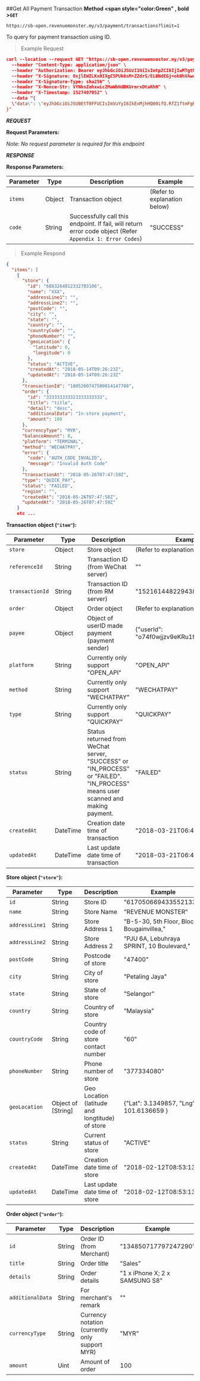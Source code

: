 ##Get All Payment Transaction 
**Method <span style="color:Green" , bold >`GET`</span>** 

`https://sb-open.revenuemonster.my/v3/payment/transactions?limit=1`

To query for payment transaction using ID.
>Example Request

```json
curl --location --request GET "https://sb-open.revenuemonster.my/v3/payment/transactions" \
  --header "Content-Type: application/json" \
  --header "Authorization: Bearer eyJhbGciOiJSUzI1NiIsImtpZCI6IjIwMTgtMDMtMTMiLCJ0eXAiOiJKV1QifQ.eyJhdWQiOlsiKiJdLCJleHAiOjE1MjE2MjkyNTYsImlhdCI6MTUyMTYyMjA1NywiaXNzIjoiaHR0cHM6Ly9zYi1vYXV0aC5yZXZlbnVlbW9uc3Rlci5teSIsImp0aSI6IkVod0tFRTlCZFhSb1FXTmpaWE56Vkc5clpXNFF5cmYza3EzTDY4QnoiLCJuYmYiOjE1MjE2MjIwNTcsInN1YiI6IkVoUUtDRTFsY21Ob1lXNTBFSlhWemQzd3JhcVRPUklRQ2dSVmMyVnlFSXlKcUl6dnlNUFZjUSJ9.dJknY9MZHLNrKx1p7gZxS0_oA3uXLWplDU1r1dpwxIbmdB6yw4tQBTXKlWArDfKLlBDn6v22_gT5Px7sdCMj7e5M9eRoJoMnoPnslgYpmJJ5kjqAbKU7dUxKb1OzFLrvmtSK9r-FRLVtMFHioWYpwgSvSPBgZ6lAYkUyDzH7aKadFYtQcBuJR0hlq2CXtP0mzbHOeu2q6giONf3E5-XqS8lLRtuHPAbJ7_YFwo0Oe2zc6h05IOocmx_NvBVPfDBnuygTU063h70Q987MYeGDV_Os4N6N_I4b-GoHprEPtmntB1RJPrFrY28hvvoUfDHXHZVXT1GlrsozrkWV4EjbTw" \
  --header "X-Signature: OsjlEWZLKx0IXgC5PUk6sM+ZZdrS/ELBNdEGj+okOhVAwo/i+GK91CwEmIbLko+p0Vbs8Ph+iBQG/3DyS7kHug==" \
  --header "X-Signature-Type: sha256" \
  --header "X-Nonce-Str: VYNknZohxwicZMaWbNdBKUrnrxDtaRhN" \
  --header "X-Timestamp: 1527407052" \
  --data "{
  \"data\": \"eyJhbGciOiJSU0EtT0FFUCIsImVuYyI6IkExMjhHQ00ifQ.RfZ1ftmFgRj0ptCK4EbBrY5ysnvvW5NNOq9bJ8-LXM1bY4805rDjFQnyXBc_edpzL-o-c1H3xQG4A1b2uCqrQVBUZ5ohr9fa0ZzHY4DuiHuceadhBhpVN5z3TPpE_pFPO7xleJOIvPswwi-_btiUAU64fNL-q8a6UCANuOtvQDvvoAv7fo7snS1eA2XkrVjSfgIsk9uMd5T6HoWagBZzJCjlzgOpf4jVl2Se5DOthvCs-t21Yla9uQdkAZASAA7fUHnkCeHXaF9Psr_tZ0j_g9LL51XGTz0wg_4Lv9ldEecSsZkWD2JsUzkujYJoHj_qu3cZGamx2YgngWe03q639g.tGaA9osvbYYGc5_G.sn2J5NUwaK-yD2RcvGe3IWOeLjjnvBk.jZvdmjli2NwNK13Z3H8iYQ\"
}"
```

***REQUEST***

<strong>Request Parameters:</strong>

*Note: No request parameter is required for this endpoint*


***RESPONSE***

<strong>Response Parameters:</strong>

Parameter | Type | Description | Example
--------- | ------- | ----------- | ---
<code>items</code> | Object | Transaction object | (Refer to explanation below)
<code>code</code> | String | Successfully call this endpoint. If fail, will return error code object (Refer `Appendix 1: Error Codes`) | "SUCCESS"
>Example Respond

```json
{
  "items": [
    {
      "store": {
        "id": "6883264812332703106",
        "name": "XXX",
        "addressLine1": "",
        "addressLine2": "",
        "postCode": "",
        "city": "",
        "state": "",
        "country": "",
        "countryCode": "",
        "phoneNumber": "",
        "geoLocation": {
          "latitude": 0,
          "longitude": 0
        },
        "status": "ACTIVE",
        "createdAt": "2018-05-14T09:26:23Z",
        "updatedAt": "2018-05-14T09:26:23Z"
      },
      "transactionId": "1805260747580014147708",
      "order": {
        "id": "333333333323333333333",
        "title": "title",
        "detail": "desc",
        "additionalData": "In-store payment",
        "amount": 100
      },
      "currencyType": "MYR",
      "balanceAmount": 0,
      "platform": "TERMINAL",
      "method": "WECHATPAY",
      "error": {
        "code": "AUTH_CODE_INVALID",
        "message": "Invalid Auth Code"
      },
      "transactionAt": "2018-05-26T07:47:59Z",
      "type": "QUICK_PAY",
      "status": "FAILED",
      "region": "",
      "createdAt": "2018-05-26T07:47:58Z",
      "updatedAt": "2018-05-26T07:47:59Z"
    }
    etc ...
```

<strong>Transaction object (`"item"`):</strong>

Parameter | Type | Description | Example
--------- | ------- | ----------- | ---
<code>store</code> | Object | Store object | (Refer to explanation below)
<code>referenceId</code> | String | Transaction ID (from WeChat server) | ""
<code>transactionId</code> | String | Transaction ID (from RM server) | "152161448229438994"
<code>order</code> | Object | Order object | (Refer to explanation below)
<code>payee</code> | Object | Object of userID made payment (payment sender) | {"userId": "o74f0wjjzv9eKRu1fccrZswVFnOQ"}
<code>platform</code> | String | Currently only support "OPEN_API" | "OPEN_API"
<code>method</code> | String | Currently only support "WECHATPAY" | "WECHATPAY"
<code>type</code> | String | Currently only support "QUICKPAY" | "QUICKPAY"
<code>status</code> | String | Status returned from WeChat server, "SUCCESS" or "IN_PROCESS" or "FAILED". "IN_PROCESS" means user scanned and making payment. | "FAILED"
<code>createdAt</code> | DateTime | Creation date time of transaction | "2018-03-21T06:41:22Z"
<code>updatedAt</code> | DateTime | Last update date time of transaction | "2018-03-21T06:41:22Z"

<strong>Store object (`"store"`):</strong>

Parameter | Type | Description | Example
--------- | ------- | ----------- | ---
<code>id</code> | String | Store ID | "6170506694335521334"
<code>name</code> | String | Store Name | "REVENUE MONSTER"
<code>addressLine1</code> | String | Store Address 1 | "B-5-30, 5th Floor, Block Bougainvillea,"
<code>addressLine2</code> | String | Store Address 2 | "PJU 6A, Lebuhraya SPRINT, 10 Boulevard,"
<code>postCode</code> | String | Postcode of store | "47400"
<code>city</code> | String | City of store | "Petaling Jaya"
<code>state</code> | String | State of store | "Selangor"
<code>country</code> | String | Country of store | "Malaysia"
<code>countryCode</code> | String | Country code of store contact number | "60"
<code>phoneNumber</code> | String | Phone number of store | "377334080"
<code>geoLocation</code> | Object of [String] | Geo Location (latitude and longtitude) of store | {"Lat": 3.1349857, "Lng": 101.6136659 }
<code>status</code> | String | Current status of store | "ACTIVE"
<code>createdAt</code> | DateTime | Creation date time of store | "2018-02-12T08:53:13Z"
<code>updatedAt</code> | DateTime | Last update date time of store | "2018-02-12T08:53:13Z"

<strong>Order object (`"order"`):</strong>

Parameter | Type | Description | Example
--------- | ------- | ----------- | ---
<code>id</code> | String | Order ID (from Merchant) | "134850717797247290"
<code>title</code> | String | Order title | "Sales"
<code>details</code> | String | Order details | "1 x iPhone X; 2 x SAMSUNG S8"
<code>additionalData</code> | String | For merchant's remark | ""
<code>currencyType</code> | String | Currency notation (currently only support MYR) | "MYR"
<code>amount</code> | Uint | Amount of order | 100